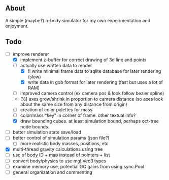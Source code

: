 ## About
A simple (maybe?) n-body simulator for my own experimentation and enjoyment.

## Todo
- [ ] improve renderer
    - [x] implement z-buffer for correct drawing of 3d line and points
    - [ ] actually use written data to render
        - [x] !! write minimal frame data to sqlite database for later rendering (slow)
        - [x] write data in gob format for later rendering (fast but uses a lot of RAM)
    - [ ] improved camera control (ex camera pos & look follow bezier spline)
    - [½] axes grow/shrink in proportion to camera distance (so axes look about the same size from any distance from origin)
    - [ ] creation of color palettes for mass
    - [ ] color/mass "key" in corner of frame. other textual info?
    - [x] draw bounding cubes. at least simulation bound, perhaps oct-tree node bounds.
- [ ] better simulation state save/load
- [ ] better control of simulation params (json file?)
    - [ ] more realistic body masses, positions, etc
- [x] multi-thread gravity calculations using tree
- [ ] use of body ID + map instead of pointers + list
- [ ] convert body/physics to use mgl.Vec3 types
- [ ] examine memory use, potential GC gains from using sync.Pool
- [ ] general organization and commenting